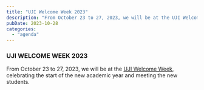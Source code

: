 ```yaml
---
title: "UJI Welcome Week 2023"  
description: "From October 23 to 27, 2023, we will be at the UJI Welcome Week, celebrating the start of the new academic year and meeting the new students."  
pubDate: 2023-10-28  
categories:  
  - "agenda"  
---
```


### UJI WELCOME WEEK 2023  

From October 23 to 27, 2023, we will be at the [UJI Welcome Week](https://www.google.es/maps/place/Universitat+Jaume+I/@39.9902105,-0.0511631,14z/data=!4m6!3m5!1s0xd5ffe0fca9b5147:0x1368bf53b3a7fb3f!8m2!3d39.9943481!4d-0.0702147!16zL20vMDg0dGNk?coh=164777&entry=tt&shorturl=1), celebrating the start of the new academic year and meeting the new students.  
